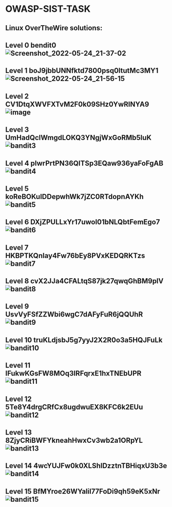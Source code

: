 # OWASP-SIST-TASK
## Linux OverTheWire solutions:

 Level 0        bendit0                                                           ![Screenshot_2022-05-24_21-37-02](https://user-images.githubusercontent.com/106148528/170082034-3f23f141-f602-4dc9-b8b1-3c8e6cde709b.png) 
 ---
Level 1       boJ9jbbUNNfktd7800psq0ltutMc3MY1                ![Screenshot_2022-05-24_21-56-15](https://user-images.githubusercontent.com/106148528/170085744-2cf1dd97-abe2-47a8-b169-a10b540e82e1.png) 
---
Level 2       CV1DtqXWVFXTvM2F0k09SHz0YwRINYA9               ![image](https://user-images.githubusercontent.com/106148528/170086254-1e4d6ae0-64fa-4b95-9cf3-375b00ad7d85.png)
---
Level 3       UmHadQclWmgdLOKQ3YNgjWxGoRMb5luK              ![bandit3](https://user-images.githubusercontent.com/106148528/170086824-018d4e8f-3cb3-49c1-824d-27f3a22cf360.png)
---
Level 4       pIwrPrtPN36QITSp3EQaw936yaFoFgAB              ![bandit4](https://user-images.githubusercontent.com/106148528/170087347-8a518f96-45e2-4c0c-8eb0-93bde29fbad0.png)
---
Level 5       koReBOKuIDDepwhWk7jZC0RTdopnAYKh              ![bandit5](https://user-images.githubusercontent.com/106148528/170087905-f35a7ce3-d879-423c-b351-38e597e42241.png)
---
Level 6       DXjZPULLxYr17uwoI01bNLQbtFemEgo7              ![bandit6](https://user-images.githubusercontent.com/106148528/170088913-78729de6-26e9-4ee2-a2d8-6d7b1b948a7b.png)
---
Level 7       HKBPTKQnIay4Fw76bEy8PVxKEDQRKTzs              ![bandit7](https://user-images.githubusercontent.com/106148528/170089917-a5a22d34-7d5e-49cf-821c-69ab02c5899c.png)
---
Level 8       cvX2JJa4CFALtqS87jk27qwqGhBM9plV              ![bandit8](https://user-images.githubusercontent.com/106148528/170090642-b52fba0f-d5a1-4ce5-ad6f-7bee766aa5d2.png)
---
Level 9       UsvVyFSfZZWbi6wgC7dAFyFuR6jQQUhR              ![bandit9](https://user-images.githubusercontent.com/106148528/170091231-f343acb6-e5c5-4b40-b8ff-26689a97ca8c.png)
---
Level 10      truKLdjsbJ5g7yyJ2X2R0o3a5HQJFuLk              ![bandit10](https://user-images.githubusercontent.com/106148528/170091847-122fb0a5-0f9a-4df6-bf12-efed425bb85b.png) 
---
Level 11      IFukwKGsFW8MOq3IRFqrxE1hxTNEbUPR              ![bandit11](https://user-images.githubusercontent.com/106148528/170092372-2df9d6c2-d7d4-45db-8f4c-5483748690de.png)
---
Level 12      5Te8Y4drgCRfCx8ugdwuEX8KFC6k2EUu              ![bandit12](https://user-images.githubusercontent.com/106148528/170092888-5cf65e01-39ef-464f-bfce-605ebff6a72a.png)
---
Level 13      8ZjyCRiBWFYkneahHwxCv3wb2a1ORpYL              ![bandit13](https://user-images.githubusercontent.com/106148528/170095087-756539bd-92c5-4819-bdde-acb18fcd6619.png)
---
Level 14      4wcYUJFw0k0XLShlDzztnTBHiqxU3b3e              ![bandit14](https://user-images.githubusercontent.com/106148528/170097936-0cc3bd58-0d34-44f8-ada1-db2ffef0a140.png) 
---
Level 15      BfMYroe26WYalil77FoDi9qh59eK5xNr              ![bandit15](https://user-images.githubusercontent.com/106148528/170098487-a1d198ba-0838-40f8-9ead-c2e449833594.png)
---

